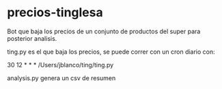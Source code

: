 # precios-tinglesa

Bot que baja los precios de un conjunto de productos del super para posterior analisis. 

ting.py es el que baja los precios, se puede correr con un cron diario con: 

30 12 * * * /Users/jblanco/ting/ting.py

analysis.py genera un csv de resumen
